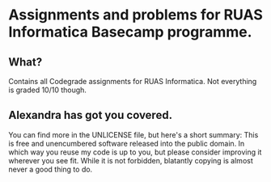 # Assignments and problems for RUAS Informatica Basecamp programme.
## What?
Contains all Codegrade assignments for RUAS Informatica.
Not everything is graded 10/10 though.
## Alexandra has got you covered.
You can find more in the UNLICENSE file, but here's a short summary:
This is free and unencumbered software released into the public domain.
In which way you reuse my code is up to you, but please consider improving it wherever you see fit.
While it is not forbidden, blatantly copying is almost never a good thing to do.
